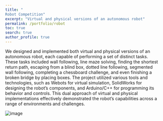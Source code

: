 ```yaml
---
title: "
Robot Competition"
excerpt: "Virtual and physical versions of an autonomous robot"
permalink: /portfolio/robot
toc: true
search: true
author_profile: true
---
```

We designed and implemented both virtual and physical versions of an autonomous robot, each capable of performing a set of distinct tasks. These tasks included wall following, line maze solving, finding the shortest return path, escaping from a blind box, dotted line following, segmented wall following, completing a chessboard challenge, and even finishing a broken bridge by placing boxes. The project utilized various tools and technologies, such as Webots for virtual simulation, SolidWorks for designing the robot’s components, and Arduino/C++ for programming its behavior and controls. This dual approach of virtual and physical implementations effectively demonstrated the robot’s capabilities across a range of environments and challenges.

![image](https://github.com/user-attachments/assets/7005569e-5738-4921-992d-4fda6bb5c2cd)

